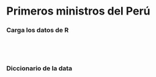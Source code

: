 # Primeros ministros del Perú


### Carga los datos de R

```{r}




```

### Diccionario de la data



